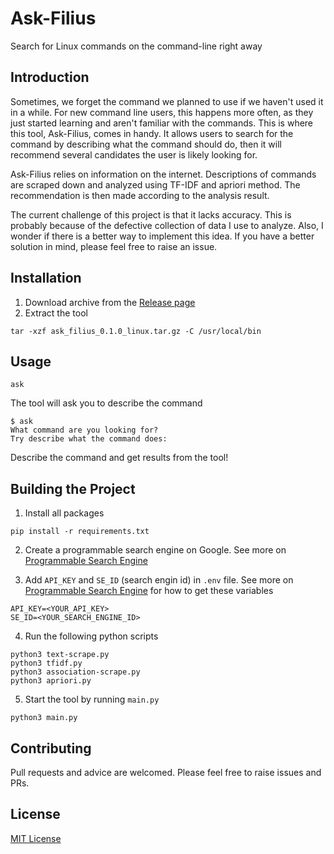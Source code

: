 # Ask-Filius

Search for Linux commands on the command-line right away

## Introduction

Sometimes, we forget the command we planned to use if we haven't used it in a while. For new command line users, this happens more often, as they just started learning and aren't familiar with the commands. This is where this tool, Ask-Filius, comes in handy. It allows users to search for the command by describing what the command should do, then it will recommend several candidates the user is likely looking for.

Ask-Filius relies on information on the internet. Descriptions of commands are scraped down and analyzed using TF-IDF and apriori method. The recommendation is then made according to the analysis result.

The current challenge of this project is that it lacks accuracy. This is probably because of the defective collection of data I use to analyze. Also, I wonder if there is a better way to implement this idea. If you have a better solution in mind, please feel free to raise an issue.

## Installation

1. Download archive from the [Release page](https://github.com/leafoliage/ask-filius/releases)
2. Extract the tool

```
tar -xzf ask_filius_0.1.0_linux.tar.gz -C /usr/local/bin
```

## Usage

```
ask
```

The tool will ask you to describe the command

```
$ ask
What command are you looking for?
Try describe what the command does:
```

Describe the command and get results from the tool!

## Building the Project

1. Install all packages

```
pip install -r requirements.txt
```

2. Create a programmable search engine on Google. See more on [Programmable Search Engine](https://developers.google.com/custom-search/v1/introduction)

3. Add `API_KEY` and `SE_ID` (search engin id) in `.env` file. See more on [Programmable Search Engine](https://developers.google.com/custom-search/v1/using_rest#response_data) for how to get these variables

```
API_KEY=<YOUR_API_KEY>
SE_ID=<YOUR_SEARCH_ENGINE_ID>
```

4. Run the following python scripts

```
python3 text-scrape.py
python3 tfidf.py
python3 association-scrape.py
python3 apriori.py
```

5. Start the tool by running `main.py`

```
python3 main.py
```

## Contributing

Pull requests and advice are welcomed. Please feel free to raise issues and PRs.

## License

[MIT License](https://choosealicense.com/licenses/mit/)
